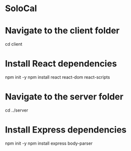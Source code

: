 # SoloCal


# Navigate to the client folder
cd client

# Install React dependencies
npm init -y
npm install react react-dom react-scripts

# Navigate to the server folder
cd ../server

# Install Express dependencies
npm init -y
npm install express body-parser
